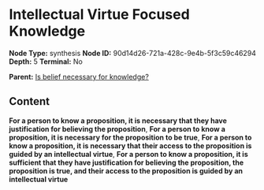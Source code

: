 # Intellectual Virtue Focused Knowledge

**Node Type:** synthesis
**Node ID:** 90d14d26-721a-428c-9e4b-5f3c59c46294
**Depth:** 5
**Terminal:** No

**Parent:** [Is belief necessary for knowledge?](is-belief-necessary-for-knowledge-antithesis-194a2d07-1a8f-4b82-99fd-c4c77f28bc6c.md)

## Content

**For a person to know a proposition, it is necessary that they have justification for believing the proposition**, **For a person to know a proposition, it is necessary for the proposition to be true**, **For a person to know a proposition, it is necessary that their access to the proposition is guided by an intellectual virtue**, **For a person to know a proposition, it is sufficient that they have justification for believing the proposition, the proposition is true, and their access to the proposition is guided by an intellectual virtue**
